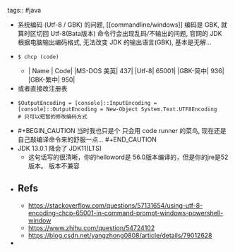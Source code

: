 tags:: #java

- 系统编码 (Utf-8 / GBK) 的问题, [[commandline/windows]] 编码是 GBK, 就算时区切回 Utf-8(Bata版本) 命令行会出现乱码/不输出的问题, 官网的 JDK 根据电脑输出编码格式, 无法改变 JDK 的输出语言(GBK), 基本是无解...
- ```shell
  $ chcp (code)
  ```
  - | Name | Code|
    |MS-DOS 美英| 437|
    |Utf-8| 65001|
    |GBK-简中| 936|
    |GBK-繁中| 950|
- 或者直接改注册表
- ```shell
  $OutputEncoding = [console]::InputEncoding = [console]::OutputEncoding = New-Object System.Text.UTF8Encoding
  # 只可以短暂的修改编码方式
  ```
- #+BEGIN_CAUTION
  当时我也只是个 只会用 code runner 的菜鸟, 现在还是自己敲编译命令来的舒服一点...
  #+END_CAUTION
- JDK 13.0.1 降会了 JDK11(LTS)
  - 这句话写的很清晰，你的helloword是 56.0版本编译的，但是你的jre是52版本。 版本不兼容
- ## Refs
  - https://stackoverflow.com/questions/57131654/using-utf-8-encoding-chcp-65001-in-command-prompt-windows-powershell-window
  - https://www.zhihu.com/question/54724102
  - https://blog.csdn.net/yangzhong0808/article/details/79012628
-